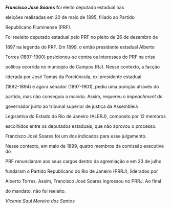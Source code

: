 

***Francisco José Soares*** **f**oi eleito deputado estadual nas

eleições realizadas em 20 de maio de 1895, filiado ao Partido

Republicano Fluminense (PRF).



Foi reeleito deputado estadual pelo PRF no pleito de 26 de dezembro de

1897 na legenda do PRF. Em 1899, o então presidente estadual Alberto

Torres (1897-1900) posicionou-se contra os interesses do PRF na crise

política ocorrida no município de Campos (RJ). Nesse contexto, a facção

liderada por José Tomás da Porciúncula, ex-presidente estadual

(1892-1894) e agora senador (1897-1901), pediu uma punição através do

partido, mas não conseguiu a maioria. Assim, requereu o *impeachment* do

governador junto ao tribunal superior de justiça da Assembleia

Legislativa do Estado do Rio de Janeiro (ALERJ), composto por 12 membros

escolhidos entre os deputados estaduais, que não aprovou o processo.

Francisco José Soares foi um dos indicados para esse julgamento.



Nesse contexto, em maio de 1899, quatro membros da comissão executiva do

PRF renunciaram aos seus cargos dentro da agremiação e em 23 de julho

fundaram o Partido Republicano do Rio de Janeiro (PRRJ), liderados por

Alberto Torres. Assim, Francisco José Soares ingressou no PRRJ. Ao final

do mandato, não foi reeleito.



*Vicente Saul Moreira dos Santos*



